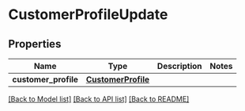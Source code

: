 # CustomerProfileUpdate

## Properties
Name | Type | Description | Notes
------------ | ------------- | ------------- | -------------
**customer_profile** | [**CustomerProfile**](CustomerProfile.md) |  | 

[[Back to Model list]](../README.md#documentation-for-models) [[Back to API list]](../README.md#documentation-for-api-endpoints) [[Back to README]](../README.md)



